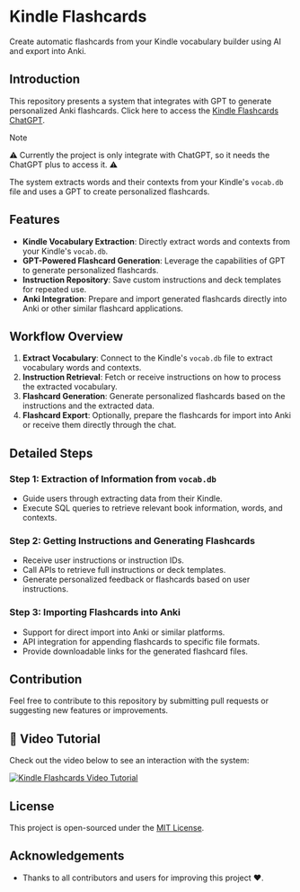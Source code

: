# Kindle Flashcards

Create automatic flashcards from your Kindle vocabulary builder using AI and export into Anki.

## Introduction
This repository presents a system that integrates with GPT to generate personalized Anki flashcards. Click here to access the [Kindle Flashcards ChatGPT](https://chat.openai.com/g/g-9wKfpW66j-kindle-flashcards).

> [!NOTE]  
> ⚠️ Currently the project is only integrate with ChatGPT, so it needs the ChatGPT plus to access it. ⚠️

The system extracts words and their contexts from your Kindle's `vocab.db` file and uses a GPT to create personalized flashcards.

## Features
- **Kindle Vocabulary Extraction**: Directly extract words and contexts from your Kindle's `vocab.db`.
- **GPT-Powered Flashcard Generation**: Leverage the capabilities of GPT to generate personalized flashcards.
- **Instruction Repository**: Save custom instructions and deck templates for repeated use.
- **Anki Integration**: Prepare and import generated flashcards directly into Anki or other similar flashcard applications.

## Workflow Overview
1. **Extract Vocabulary**: Connect to the Kindle's `vocab.db` file to extract vocabulary words and contexts.
2. **Instruction Retrieval**: Fetch or receive instructions on how to process the extracted vocabulary.
3. **Flashcard Generation**: Generate personalized flashcards based on the instructions and the extracted data.
4. **Flashcard Export**: Optionally, prepare the flashcards for import into Anki or receive them directly through the chat.

## Detailed Steps
### Step 1: Extraction of Information from `vocab.db`
- Guide users through extracting data from their Kindle.
- Execute SQL queries to retrieve relevant book information, words, and contexts.

### Step 2: Getting Instructions and Generating Flashcards
- Receive user instructions or instruction IDs.
- Call APIs to retrieve full instructions or deck templates.
- Generate personalized feedback or flashcards based on user instructions.

### Step 3: Importing Flashcards into Anki
- Support for direct import into Anki or similar platforms.
- API integration for appending flashcards to specific file formats.
- Provide downloadable links for the generated flashcard files.


## Contribution
Feel free to contribute to this repository by submitting pull requests or suggesting new features or improvements.

## 🎥 Video Tutorial

Check out the video below to see an interaction with the system:

[![Kindle Flashcards Video Tutorial](https://i.ytimg.com/vi/rKEa5SfOOuU/hqdefault.jpg?sqp=-oaymwEcCNACELwBSFXyq4qpAw4IARUAAIhCGAFwAcABBg==&rs=AOn4CLCsXD633-wVLr_wS4ESf2sdPLzKuQ)](https://youtu.be/rKEa5SfOOuU)

## License
This project is open-sourced under the [MIT License](LICENSE).

## Acknowledgements
- Thanks to all contributors and users for improving this project ❤️.

